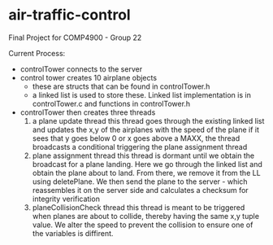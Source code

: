 # air-traffic-control
Final Project for COMP4900 - Group 22


Current Process:

- controlTower connects to the server
- control tower creates 10 airplane objects
  - these are structs that can be found in controlTower.h
  - a linked list is used to store these. Linked list implementation is in controlTower.c and functions in controlTower.h
- controlTower then creates three threads
  1. a plane update thread
      this thread goes through the existing linked list and updates the x,y of the airplanes with the speed of the plane
      if it sees that y goes below 0 or x goes above a MAXX, the thread broadcasts a conditional triggering the plane assignment thread
  2. plane assignment thread
      this thread is dormant until we obtain the broadcast for a plane landing. Here we go through the linked list and obtain the plane about to land. From there, we remove it from the LL using deletePlane. We then send the plane to the server - which reassembles it on the server side and calculates a checksum for integrity verification
  3. planeCollisionCheck thread
    this thread is meant to be triggered when planes are about to collide, thereby having the same x,y tuple value. We alter the speed to prevent the collision to ensure one of the variables is diffirent. 
    
    


